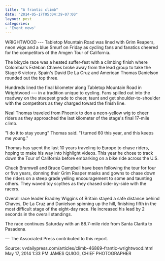 ```yaml
---
title: "A frantic climb"
date: "2014-05-17T05:04:39-07:00"
layout: post
categories:
- 'Event news'
---
```


WRIGHTWOOD --- Tabletop Mountain Road was lined with Grim Reapers, neon wigs and a blue Smurf on Friday as cycling fans and fanatics cheered for the competitors of the Amgen Tour of California.

The bicycle race was a heated suffer-fest with a climbing finish where Colombia's Esteban Chaves broke away from the lead group to take the Stage 6 victory. Spain's David De La Cruz and American Thomas Danielson rounded out the top three.

Hundreds lined the final kilometer along Tabletop Mountain Road in Wrightwood --- in a tradition unique to cycling. Fans spilled out into the roadway on the steepest grade to cheer, taunt and get shoulder-to-shoulder with the competitors as they charged toward the finish line.

Neal Thomas traveled from Phoenix to don a neon-yellow wig to cheer riders as they approached the last kilometer of the stage's final 17-mile climb.

"I do it to stay young" Thomas said. "I turned 60 this year, and this keeps me young."

Thomas has spent the last 10 years traveling to Europe to chase riders, hoping to make his way into highlight videos. This year he chose to track down the Tour of California before embarking on a bike ride across the U.S.

Chuck Bramwell and Bruce Campbell have been following the tour for four or five years, donning their Grim Reaper masks and gowns to chase down the riders on a steep grade yelling encouragement to some and taunting others. They waved toy scythes as they chased side-by-side with the racers.

Overall race leader Bradley Wiggins of Britain stayed a safe distance behind Chaves, De La Cruz and Danielson spinning up the hill, finishing fifth in the most difficult stage of the eight-day race. He increased his lead by 2 seconds in the overall standings.

The race continues Saturday with an 88.7-mile ride from Santa Clarita to Pasadena.

— The Associated Press contributed to this report.

Source: vvdailypress.com/articles/climb-46869-frantic-wrightwood.html
May 17, 2014 1:33 PM
JAMES QUIGG, CHIEF PHOTOGRAPHER